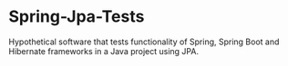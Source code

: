 # Spring-Jpa-Tests
Hypothetical software that tests functionality of Spring, Spring Boot and Hibernate frameworks in a Java project using JPA.
